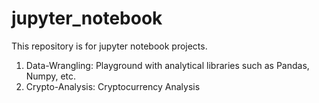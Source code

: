 # jupyter_notebook
This repository is for jupyter notebook projects.

1. Data-Wrangling: Playground with analytical libraries such as Pandas, Numpy, etc.
2. Crypto-Analysis: Cryptocurrency Analysis
